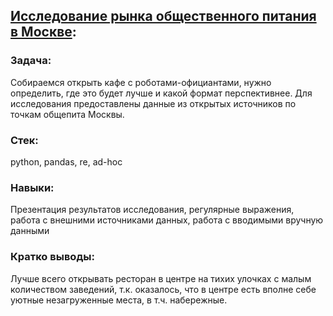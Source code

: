 ## [Исследование рынка общественного питания в Москве](https://nbviewer.jupyter.org/github/seamus-88/my_projects0/blob/main/9_proj_kafe/9_proj_kafe.ipynb):

### Задача:
Собираемся открыть кафе с роботами-официантами, нужно определить, где это будет лучше и какой формат перспективнее. Для исследования предоставлены данные из открытых источников по точкам общепита Москвы.
### Стек:
python, pandas, re, ad-hoc
### Навыки:
Презентация результатов исследования, регулярные выражения, работа с внешними источниками данных, работа с вводимыми вручную данными
### Кратко выводы:
Лучше всего открывать ресторан в центре на тихих улочках с малым количеством заведений, т.к. оказалось, что в центре есть вполне себе уютные незагруженные места, в т.ч. набережные.
